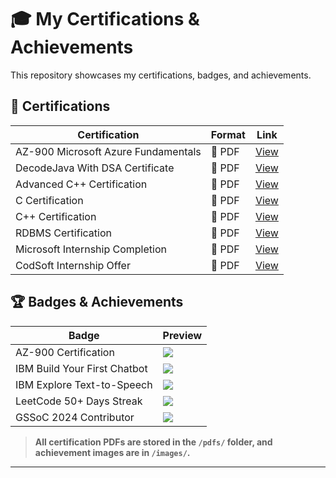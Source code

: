 # 🎓 My Certifications & Achievements  

This repository showcases my certifications, badges, and achievements.  

## 📜 Certifications  

| Certification | Format | Link |
|--------------|--------|------|
| AZ-900 Microsoft Azure Fundamentals | 📜 PDF | [View](pdfs/AZ-900_Certificate.pdf) |
| DecodeJava With DSA Certificate | 📜 PDF | [View](pdfs/DecodeJavaWithDSACertificate.pdf) |
| Advanced C++ Certification | 📜 PDF | [View](pdfs/NIKUNJ-MEHTA-Certificate-AdvCpp.pdf) |
| C Certification | 📜 PDF | [View](pdfs/NIKUNJ-MEHTA-Certificate-C.pdf) |
| C++ Certification | 📜 PDF | [View](pdfs/NIKUNJ-MEHTA-Certificate-Cpp.pdf) |
| RDBMS Certification | 📜 PDF | [View](pdfs/NIKUNJ-MEHTA-Certificate-RDBMS.pdf) |
| Microsoft Internship Completion | 📜 PDF | [View](pdfs/MicrosoftInternship.pdf) |
| CodSoft Internship Offer | 📜 PDF | [View](pdfs/NIKUNJ-MEHTA_Codsoft_internship_offer.pdf) |

## 🏆 Badges & Achievements  

| Badge | Preview |
|-------|---------|
| AZ-900 Certification | ![](images/AZ-900_certificate.png) |
| IBM Build Your First Chatbot | ![](images/IBM_Build_Chatbot.png) |
| IBM Explore Text-to-Speech | ![](images/IBM_Explore_Text-to-Speech.png) |
| LeetCode 50+ Days Streak | ![](images/Leetcode50_days.png) |
| GSSoC 2024 Contributor | ![](images/Nikunj_Mehta_Badge_GSSoC2024.png) |

> **All certification PDFs are stored in the `/pdfs/` folder, and achievement images are in `/images/`.**

---
